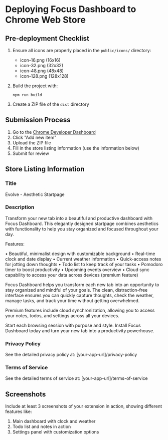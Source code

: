 
# Deploying Focus Dashboard to Chrome Web Store

## Pre-deployment Checklist

1. Ensure all icons are properly placed in the `public/icons/` directory:
   - icon-16.png (16x16)
   - icon-32.png (32x32)
   - icon-48.png (48x48)
   - icon-128.png (128x128)

2. Build the project with:
   ```
   npm run build
   ```

3. Create a ZIP file of the `dist` directory

## Submission Process

1. Go to the [Chrome Developer Dashboard](https://chrome.google.com/webstore/devconsole/)
2. Click "Add new item"
3. Upload the ZIP file
4. Fill in the store listing information (use the information below)
5. Submit for review

## Store Listing Information

### Title
Evolve - Aesthetic Startpage

### Description
Transform your new tab into a beautiful and productive dashboard with Focus Dashboard. This elegantly designed startpage combines aesthetics with functionality to help you stay organized and focused throughout your day.

Features:

• Beautiful, minimalist design with customizable background
• Real-time clock and date display
• Current weather information
• Quick-access notes for jotting down thoughts
• Todo list to keep track of your tasks
• Pomodoro timer to boost productivity
• Upcoming events overview
• Cloud sync capability to access your data across devices (premium feature)

Focus Dashboard helps you transform each new tab into an opportunity to stay organized and mindful of your goals. The clean, distraction-free interface ensures you can quickly capture thoughts, check the weather, manage tasks, and track your time without getting overwhelmed.

Premium features include cloud synchronization, allowing you to access your notes, todos, and settings across all your devices.

Start each browsing session with purpose and style. Install Focus Dashboard today and turn your new tab into a productivity powerhouse.

### Privacy Policy
See the detailed privacy policy at: [your-app-url]/privacy-policy

### Terms of Service
See the detailed terms of service at: [your-app-url]/terms-of-service

## Screenshots
Include at least 3 screenshots of your extension in action, showing different features like:
1. Main dashboard with clock and weather
2. Todo list and notes in action
3. Settings panel with customization options
